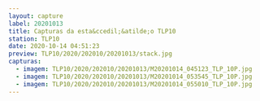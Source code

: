 ```yaml
---
layout: capture
label: 20201013
title: Capturas da esta&ccedil;&atilde;o TLP10
station: TLP10
date: 2020-10-14 04:51:23
preview: TLP10/2020/202010/20201013/stack.jpg
capturas:
  - imagem: TLP10/2020/202010/20201013/M20201014_045123_TLP_10P.jpg
  - imagem: TLP10/2020/202010/20201013/M20201014_053545_TLP_10P.jpg
  - imagem: TLP10/2020/202010/20201013/M20201014_055010_TLP_10P.jpg
---
```


